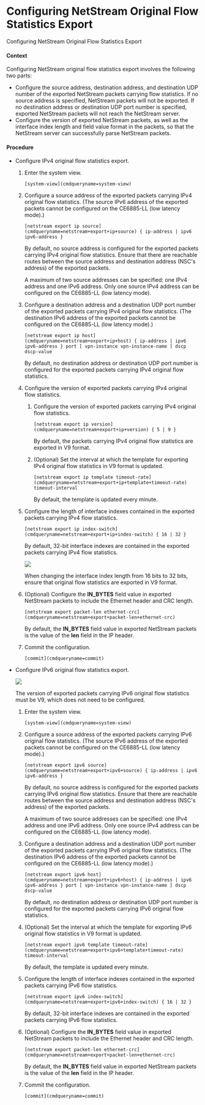 Configuring NetStream Original Flow Statistics Export
=====================================================

Configuring NetStream Original Flow Statistics Export

#### Context

Configuring NetStream original flow statistics export involves the following two parts:

* Configure the source address, destination address, and destination UDP number of the exported NetStream packets carrying flow statistics. If no source address is specified, NetStream packets will not be exported. If no destination address or destination UDP port number is specified, exported NetStream packets will not reach the NetStream server.
* Configure the version of exported NetStream packets, as well as the interface index length and field value format in the packets, so that the NetStream server can successfully parse NetStream packets.

#### Procedure

* Configure IPv4 original flow statistics export.
  1. Enter the system view.
     
     
     ```
     [system-view](cmdqueryname=system-view)
     ```
  2. Configure a source address of the exported packets carrying IPv4 original flow statistics. (The source IPv6 address of the exported packets cannot be configured on the CE6885-LL (low latency mode).)
     
     
     ```
     [netstream export ip source](cmdqueryname=netstream+export+ip+source) { ip-address | ipv6 ipv6-address }
     ```
     
     By default, no source address is configured for the exported packets carrying IPv4 original flow statistics. Ensure that there are reachable routes between the source address and destination address (NSC's address) of the exported packets.
     
     A maximum of two source addresses can be specified: one IPv4 address and one IPv6 address. Only one source IPv4 address can be configured on the CE6885-LL (low latency mode).
  3. Configure a destination address and a destination UDP port number of the exported packets carrying IPv4 original flow statistics. (The destination IPv6 address of the exported packets cannot be configured on the CE6885-LL (low latency mode).)
     
     
     ```
     [netstream export ip host](cmdqueryname=netstream+export+ip+host) { ip-address | ipv6 ipv6-address } port [ vpn-instance vpn-instance-name ] dscp dscp-value
     ```
     
     By default, no destination address or destination UDP port number is configured for the exported packets carrying IPv4 original flow statistics.
  4. Configure the version of exported packets carrying IPv4 original flow statistics.
     
     
     1. Configure the version of exported packets carrying IPv4 original flow statistics.
        ```
        [netstream export ip version](cmdqueryname=netstream+export+ip+version) { 5 | 9 }
        ```
        
        By default, the packets carrying IPv4 original flow statistics are exported in V9 format.
     2. (Optional) Set the interval at which the template for exporting IPv4 original flow statistics in V9 format is updated.
        ```
        [netstream export ip template timeout-rate](cmdqueryname=netstream+export+ip+template+timeout-rate) timeout-interval
        ```
        
        By default, the template is updated every minute.
  5. Configure the length of interface indexes contained in the exported packets carrying IPv4 flow statistics.
     
     
     ```
     [netstream export ip index-switch](cmdqueryname=netstream+export+ip+index-switch) { 16 | 32 }
     ```
     
     By default, 32-bit interface indexes are contained in the exported packets carrying IPv4 flow statistics.
     
     ![](public_sys-resources/note_3.0-en-us.png) 
     
     When changing the interface index length from 16 bits to 32 bits, ensure that original flow statistics are exported in V9 format.
  6. (Optional) Configure the **IN\_BYTES** field value in exported NetStream packets to include the Ethernet header and CRC length.
     
     
     ```
     [netstream export packet-len ethernet-crc](cmdqueryname=netstream+export+packet-len+ethernet-crc)
     ```
     
     
     
     By default, the **IN\_BYTES** field value in exported NetStream packets is the value of the **len** field in the IP header.
  7. Commit the configuration.
     
     
     ```
     [commit](cmdqueryname=commit)
     ```
* Configure IPv6 original flow statistics export.
  
  ![](public_sys-resources/note_3.0-en-us.png) 
  
  The version of exported packets carrying IPv6 original flow statistics must be V9, which does not need to be configured.
  
  
  
  1. Enter the system view.
     
     
     ```
     [system-view](cmdqueryname=system-view)
     ```
  2. Configure a source address of the exported packets carrying IPv6 original flow statistics. (The source IPv6 address of the exported packets cannot be configured on the CE6885-LL (low latency mode).)
     
     
     ```
     [netstream export ipv6 source](cmdqueryname=netstream+export+ipv6+source) { ip-address | ipv6 ipv6-address }
     ```
     
     By default, no source address is configured for the exported packets carrying IPv6 original flow statistics. Ensure that there are reachable routes between the source address and destination address (NSC's address) of the exported packets.
     
     A maximum of two source addresses can be specified: one IPv4 address and one IPv6 address. Only one source IPv4 address can be configured on the CE6885-LL (low latency mode).
  3. Configure a destination address and a destination UDP port number of the exported packets carrying IPv6 original flow statistics. (The destination IPv6 address of the exported packets cannot be configured on the CE6885-LL (low latency mode).)
     
     
     ```
     [netstream export ipv6 host](cmdqueryname=netstream+export+ipv6+host) { ip-address | ipv6 ipv6-address } port [ vpn-instance vpn-instance-name ] dscp dscp-value
     ```
     
     By default, no destination address or destination UDP port number is configured for the exported packets carrying IPv6 original flow statistics.
  4. (Optional) Set the interval at which the template for exporting IPv6 original flow statistics in V9 format is updated.
     
     
     ```
     [netstream export ipv6 template timeout-rate](cmdqueryname=netstream+export+ipv6+template+timeout-rate) timeout-interval
     ```
     
     By default, the template is updated every minute.
  5. Configure the length of interface indexes contained in the exported packets carrying IPv6 flow statistics.
     
     
     ```
     [netstream export ipv6 index-switch](cmdqueryname=netstream+export+ipv6+index-switch) { 16 | 32 }
     ```
     
     By default, 32-bit interface indexes are contained in the exported packets carrying IPv6 flow statistics.
  6. (Optional) Configure the **IN\_BYTES** field value in exported NetStream packets to include the Ethernet header and CRC length.
     
     
     ```
     [netstream export packet-len ethernet-crc](cmdqueryname=netstream+export+packet-len+ethernet-crc)
     ```
     
     
     
     By default, the **IN\_BYTES** field value in exported NetStream packets is the value of the **len** field in the IP header.
  7. Commit the configuration.
     
     
     ```
     [commit](cmdqueryname=commit)
     ```